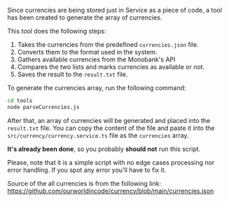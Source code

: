 Since currencies are being stored just in Service as a piece of code, a tool has been created to generate the array of currencies.

This tool does the following steps:
1. Takes the currencies from the predefined `currencies.json` file.
2. Converts them to the format used in the system.
3. Gathers available currencies from the Monobank's API
4. Compares the two lists and marks currencies as available or not.
5. Saves the result to the `result.txt` file.

To generate the currencies array, run the following command:
```bash
cd tools
node parseCurrencies.js
```

After that, an array of currencies will be generated and placed into the `result.txt` file. You can copy the content of the file and paste it into the `src/currency/currency.service.ts` file as the `currencies` array.

**It's already been done**, so you probably **should not** run this script. 

Please, note that it is a simple script with no edge cases processing nor error handling. If you spot any error you'll have to fix it.

Source of the all currencies is from the following link:
https://github.com/ourworldincode/currency/blob/main/currencies.json